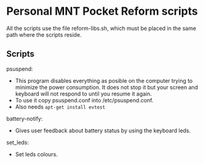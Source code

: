 # Personal MNT Pocket Reform scripts

All the scripts use the file reform-libs.sh, which must be placed in the same path where the scripts reside.

## Scripts

psuspend:

- This program disables everything as posible on the computer trying to minimize the power consumption. It does not
  stop it but your screen and keyboard will not respond to until you resume it again.
- To use it copy psuspend.conf into /etc/psuspend.conf.
- Also needs `apt-get install evtest`

battery-notify:

- Gives user feedback about battery status by using the keyboard leds.

set_leds:

- Set leds colours.
